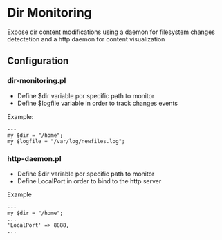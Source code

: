 # Dir Monitoring

Expose dir content modifications using a daemon for filesystem changes detectetion and a http daemon for content visualization

## Configuration

### dir-monitoring.pl
- Define $dir variable por specific path to monitor
- Define $logfile variable in order to track changes events

Example: 

    ---
    my $dir = "/home";
    my $logfile = "/var/log/newfiles.log";


### http-daemon.pl
- Define $dir variable por specific path to monitor
- Define LocalPort in order to bind to the http server


Example

    ---
    my $dir = "/home";
    ...
    'LocalPort' => 8888,
    ...

